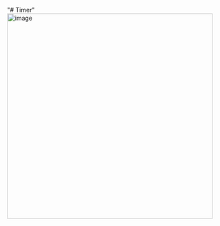 "# Timer" 
<img width="478" alt="image" src="https://user-images.githubusercontent.com/98638840/229307084-7bbf66df-4fe2-45d3-b308-0596050ec2fc.png">
